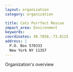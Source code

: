 ```yaml
---
layout: organization
category: organization

title: Cats Purrfect Rescue
impact_area: Environment
keywords: 
coordinates: 40.7858,-73.8115
address: |
  P.O. Box 570333
  New York NY 11357
---
```

Organization's overview
